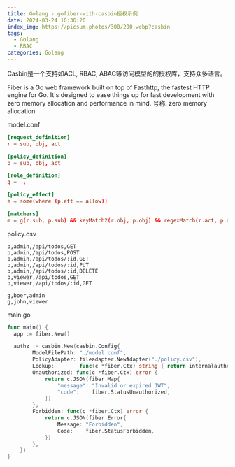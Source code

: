 ```yaml
---
title: Golang - gofiber-with-casbin授权示例
date: 2024-03-24 10:36:20
index_img: https://picsum.photos/300/200.webp?casbin
tags:
  - Golang
  - RBAC
categories: Golang
---
```


Casbin是一个支持如ACL, RBAC, ABAC等访问模型的的授权库，支持众多语言。

Fiber is a Go web framework built on top of Fasthttp, the fastest HTTP engine for Go. It's designed to ease things up for fast development with zero memory allocation and performance in mind.
号称: zero memory allocation

model.conf
```conf
[request_definition]
r = sub, obj, act

[policy_definition]
p = sub, obj, act

[role_definition]
g = _, _

[policy_effect]
e = some(where (p.eft == allow))

[matchers]
m = g(r.sub, p.sub) && keyMatch2(r.obj, p.obj) && regexMatch(r.act, p.act)
```

policy.csv
```
p,admin,/api/todos,GET
p,admin,/api/todos,POST
p,admin,/api/todos/:id,GET
p,admin,/api/todos/:id,PUT
p,admin,/api/todos/:id,DELETE
p,viewer,/api/todos,GET
p,viewer,/api/todos/:id,GET

g,boer,admin
g,john,viewer
```

main.go
```go
func main() {
  app := fiber.New()

  authz := casbin.New(casbin.Config{
		ModelFilePath: "./model.conf",
		PolicyAdapter: fileadapter.NewAdapter("./policy.csv"),
		Lookup:        func(c *fiber.Ctx) string { return internalauthn.GetUserName(c) },
		Unauthorized: func(c *fiber.Ctx) error {
			return c.JSON(fiber.Map{
				"message": "Invalid or expired JWT",
				"code":    fiber.StatusUnauthorized,
			})
		},
		Forbidden: func(c *fiber.Ctx) error {
			return c.JSON(fiber.Error{
				Message: "Forbidden",
				Code:    fiber.StatusForbidden,
			})
		},
	})
}
```